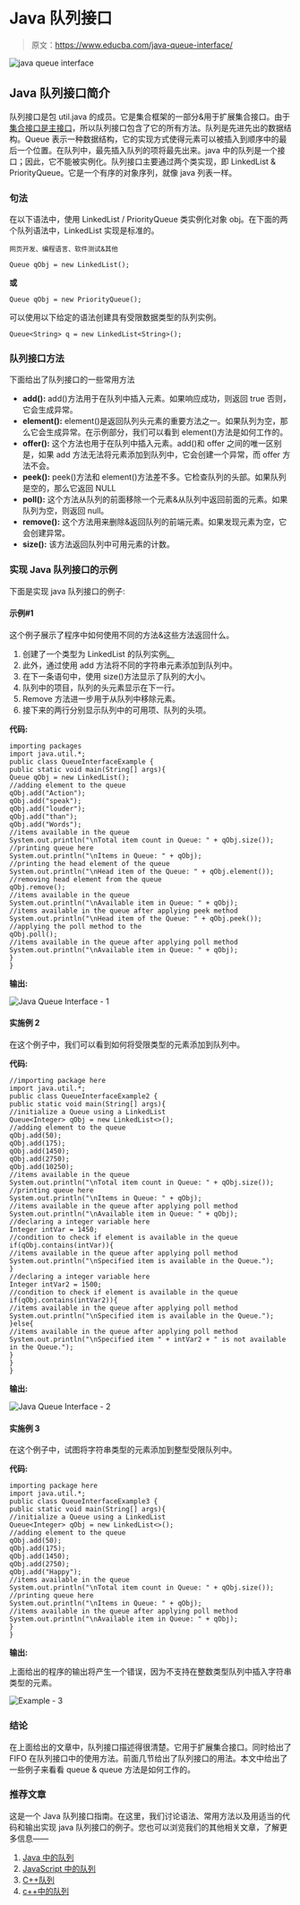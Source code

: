 # Java 队列接口

> 原文：<https://www.educba.com/java-queue-interface/>

![java queue interface](img/a5332426d40d8d67452e669be6ec5a26.png)



## Java 队列接口简介

队列接口是包 util.java 的成员。它是集合框架的一部分&用于扩展集合接口。由于[集合接口是主接口](https://www.educba.com/collection-interface-in-java/)，所以队列接口包含了它的所有方法。队列是先进先出的数据结构。Queue 表示一种数据结构，它的实现方式使得元素可以被插入到顺序中的最后一个位置。在队列中，最先插入队列的项将最先出来。java 中的队列是一个接口；因此，它不能被实例化。队列接口主要通过两个类实现，即 LinkedList & PriorityQueue。它是一个有序的对象序列，就像 java 列表一样。

### 句法

在以下语法中，使用 LinkedList / PriorityQueue 类实例化对象 obj。在下面的两个队列语法中，LinkedList 实现是标准的。

<small>网页开发、编程语言、软件测试&其他</small>

```
Queue qObj = new LinkedList();
```

**或**

```
Queue qObj = new PriorityQueue();
```

可以使用以下给定的语法创建具有受限数据类型的队列实例。

```
Queue<String> q = new LinkedList<String>();
```

### 队列接口方法

下面给出了队列接口的一些常用方法

*   **add():** add()方法用于在队列中插入元素。如果响应成功，则返回 true 否则，它会生成异常。
*   **element():** element()是返回队列头元素的重要方法之一。如果队列为空，那么它会生成异常。在示例部分，我们可以看到 element()方法是如何工作的。
*   **offer():** 这个方法也用于在队列中插入元素。add()和 offer 之间的唯一区别是，如果 add 方法无法将元素添加到队列中，它会创建一个异常，而 offer 方法不会。
*   **peek():** peek()方法和 element()方法差不多。它检查队列的头部。如果队列是空的，那么它返回 NULL
*   **poll():** 这个方法从队列的前面移除一个元素&从队列中返回前面的元素。如果队列为空，则返回 null。
*   **remove():** 这个方法用来删除&返回队列的前端元素。如果发现元素为空，它会创建异常。
*   **size():** 该方法返回队列中可用元素的计数。

### 实现 Java 队列接口的示例

下面是实现 java 队列接口的例子:

#### 示例#1

这个例子展示了程序中如何使用不同的方法&这些方法返回什么。

1.  创建了一个类型为 LinkedList 的队列实例[。](https://www.educba.com/linkedlist-in-java/)
2.  此外，通过使用 add 方法将不同的字符串元素添加到队列中。
3.  在下一条语句中，使用 size()方法显示了队列的大小。
4.  队列中的项目，队列的头元素显示在下一行。
5.  Remove 方法进一步用于从队列中移除元素。
6.  接下来的两行分别显示队列中的可用项、队列的头项。

**代码:**

```
importing packages
import java.util.*;
public class QueueInterfaceExample {
public static void main(String[] args){
Queue qObj = new LinkedList();
//adding element to the queue
qObj.add("Action");
qObj.add("speak");
qObj.add("louder");
qObj.add("than");
qObj.add("Words");
//items available in the queue
System.out.println("\nTotal item count in Queue: " + qObj.size());
//printing queue here
System.out.println("\nItems in Queue: " + qObj);
//printing the head element of the queue
System.out.println("\nHead item of the Queue: " + qObj.element());
//removing head element from the queue
qObj.remove();
//items available in the queue
System.out.println("\nAvailable item in Queue: " + qObj);
//items available in the queue after applying peek method
System.out.println("\nHead item of the Queue: " + qObj.peek());
//applying the poll method to the
qObj.poll();
//items available in the queue after applying poll method
System.out.println("\nAvailable item in Queue: " + qObj);
}
}
```

**输出:**

![Java Queue Interface - 1](img/e7c9ff69a8f9ff4c3d20eba9e700f884.png)



#### 实施例 2

在这个例子中，我们可以看到如何将受限类型的元素添加到队列中。

**代码:**

```
//importing package here
import java.util.*;
public class QueueInterfaceExample2 {
public static void main(String[] args){
//initialize a Queue using a LinkedList
Queue<Integer> qObj = new LinkedList<>();
//adding element to the queue
qObj.add(50);
qObj.add(175);
qObj.add(1450);
qObj.add(2750);
qObj.add(10250);
//items available in the queue
System.out.println("\nTotal item count in Queue: " + qObj.size());
//printing queue here
System.out.println("\nItems in Queue: " + qObj);
//items available in the queue after applying poll method
System.out.println("\nAvailable item in Queue: " + qObj);
//declaring a integer variable here
Integer intVar = 1450;
//condition to check if element is available in the queue
if(qObj.contains(intVar)){
//items available in the queue after applying poll method
System.out.println("\nSpecified item is available in the Queue.");
}
//declaring a integer variable here
Integer intVar2 = 1500;
//condition to check if element is available in the queue
if(qObj.contains(intVar2)){
//items available in the queue after applying poll method
System.out.println("\nSpecified item is available in the Queue.");
}else{
//items available in the queue after applying poll method
System.out.println("\nSpecified item " + intVar2 + " is not available in the Queue.");
}
}
}
```

**输出:**

![Java Queue Interface - 2](img/215f36d2272e2842bf5fe3b82eacb391.png)



#### 实施例 3

在这个例子中，试图将字符串类型的元素添加到整型受限队列中。

**代码:**

```
importing package here
import java.util.*;
public class QueueInterfaceExample3 {
public static void main(String[] args){
//initialize a Queue using a LinkedList
Queue<Integer> qObj = new LinkedList<>();
//adding element to the queue
qObj.add(50);
qObj.add(175);
qObj.add(1450);
qObj.add(2750);
qObj.add("Happy");
//items available in the queue
System.out.println("\nTotal item count in Queue: " + qObj.size());
//printing queue here
System.out.println("\nItems in Queue: " + qObj);
//items available in the queue after applying poll method
System.out.println("\nAvailable item in Queue: " + qObj);
}
}
```

**输出:**

上面给出的程序的输出将产生一个错误，因为不支持在整数类型队列中插入字符串类型的元素。

![Example - 3](img/a444bd6f2c629ef49d2e036d1aa101a8.png)



### 结论

在上面给出的文章中，队列接口描述得很清楚。它用于扩展集合接口。同时给出了 FIFO 在队列接口中的使用方法。前面几节给出了队列接口的用法。本文中给出了一些例子来看看 queue & queue 方法是如何工作的。

### 推荐文章

这是一个 Java 队列接口指南。在这里，我们讨论语法、常用方法以及用适当的代码和输出实现 java 队列接口的例子。您也可以浏览我们的其他相关文章，了解更多信息——

1.  [Java 中的队列](https://www.educba.com/queue-in-java/)
2.  [JavaScript 中的队列](https://www.educba.com/queue-in-javascript/)
3.  [C++队列](https://www.educba.com/c-plus-plus-queue/)
4.  [c++中的队列](https://www.educba.com/queue-in-c-plus-plus/)






